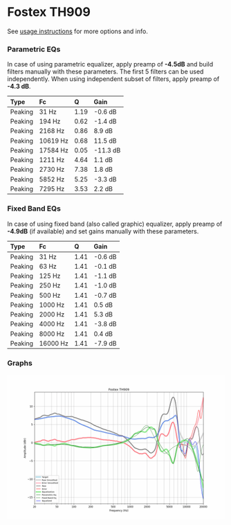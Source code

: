 # Fostex TH909
See [usage instructions](https://github.com/jaakkopasanen/AutoEq#usage) for more options and info.

### Parametric EQs
In case of using parametric equalizer, apply preamp of **-4.5dB** and build filters manually
with these parameters. The first 5 filters can be used independently.
When using independent subset of filters, apply preamp of **-4.3 dB**.

| Type    | Fc       |    Q | Gain     |
|:--------|:---------|:-----|:---------|
| Peaking | 31 Hz    | 1.19 | -0.6 dB  |
| Peaking | 194 Hz   | 0.62 | -1.4 dB  |
| Peaking | 2168 Hz  | 0.86 | 8.9 dB   |
| Peaking | 10619 Hz | 0.68 | 11.5 dB  |
| Peaking | 17584 Hz | 0.05 | -11.3 dB |
| Peaking | 1211 Hz  | 4.64 | 1.1 dB   |
| Peaking | 2730 Hz  | 7.38 | 1.8 dB   |
| Peaking | 5852 Hz  | 5.25 | -3.3 dB  |
| Peaking | 7295 Hz  | 3.53 | 2.2 dB   |

### Fixed Band EQs
In case of using fixed band (also called graphic) equalizer, apply preamp of **-4.9dB**
(if available) and set gains manually with these parameters.

| Type    | Fc       |    Q | Gain    |
|:--------|:---------|:-----|:--------|
| Peaking | 31 Hz    | 1.41 | -0.6 dB |
| Peaking | 63 Hz    | 1.41 | -0.1 dB |
| Peaking | 125 Hz   | 1.41 | -1.1 dB |
| Peaking | 250 Hz   | 1.41 | -1.0 dB |
| Peaking | 500 Hz   | 1.41 | -0.7 dB |
| Peaking | 1000 Hz  | 1.41 | 0.5 dB  |
| Peaking | 2000 Hz  | 1.41 | 5.3 dB  |
| Peaking | 4000 Hz  | 1.41 | -3.8 dB |
| Peaking | 8000 Hz  | 1.41 | 0.4 dB  |
| Peaking | 16000 Hz | 1.41 | -7.9 dB |

### Graphs
![](./Fostex%20TH909.png)
